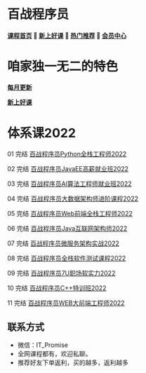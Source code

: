 # 百战程序员

#### [**课程首页**](../../README.md) 💖 [**新上好课**](./xshk.md) 💖 [**热门推荐**](./rmtj.md) 💖 [**会员中心**](./vip.md)

# 咱家独一无二的特色

[**每月更新**](https://www.itbaizhan.com/course/update)

[**新上好课**](https://www.itbaizhan.com/recommend.html)

# 体系课2022

01 完结 [百战程序员Python全栈工程师2022](https://www.itbaizhan.com/)

02 完结 [百战程序员JavaEE高薪就业班2022](https://www.itbaizhan.com/stages/id/4)

03 完结 [百战程序员AI算法工程师就业班2022](https://www.itbaizhan.com/stages/id/31)

04 完结 [百战程序员大数据架构师进阶课程2022](https://www.itbaizhan.com/stages/id/10)

05 完结 [百战程序员Web前端全栈工程师2022](https://www.itbaizhan.com/stages/id/16)

06 完结 [百战程序员Java互联网架构师2022](https://www.itbaizhan.com/stages/id/29)

07 完结 [百战程序员微服务架构实战2022](https://www.itbaizhan.com/stages/id/33)

08 完结 [百战程序员全栈软件测试课程2022](https://www.itbaizhan.com/stages/id/20)

09 完结 [百战程序员7U职场软实力2022](https://www.itbaizhan.com/stages/id/9)

10 完结 [百战程序员C++特训班2022](https://www.itbaizhan.com/stages/id/39)

11 完结 [百战程序员WEB大前端工程师2022](https://www.itbaizhan.com/course/web)



## **联系方式**
-  微信：IT_Promise
-  全网课程都有，欢迎私聊。
-  推荐好友下单返利，买的越多，返利越多